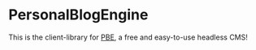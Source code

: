 # PersonalBlogEngine

This is the client-library for [PBE](https://github.com/mawoka-myblock/personalblogengine/), a free and easy-to-use
headless CMS!

